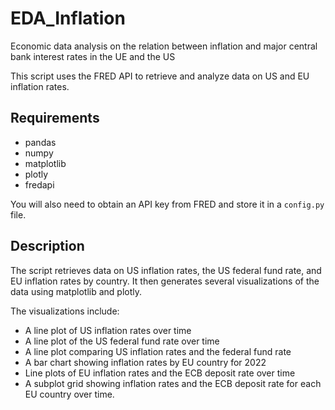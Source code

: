 # EDA_Inflation
Economic data analysis on the relation between inflation and major central bank interest rates in the UE and the US

This script uses the FRED API to retrieve and analyze data on US and EU inflation rates.

## Requirements

- pandas
- numpy
- matplotlib
- plotly
- fredapi

You will also need to obtain an API key from FRED and store it in a `config.py` file.

## Description

The script retrieves data on US inflation rates, the US federal fund rate, and EU inflation rates by country. It then generates several visualizations of the data using matplotlib and plotly.

The visualizations include:
- A line plot of US inflation rates over time
- A line plot of the US federal fund rate over time
- A line plot comparing US inflation rates and the federal fund rate
- A bar chart showing inflation rates by EU country for 2022
- Line plots of EU inflation rates and the ECB deposit rate over time
- A subplot grid showing inflation rates and the ECB deposit rate for each EU country over time.
